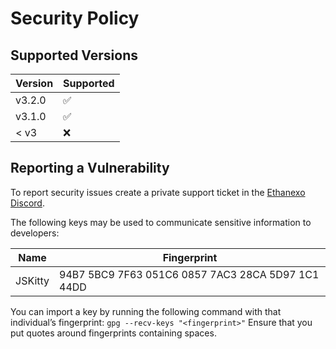 # Security Policy

## Supported Versions

| Version | Supported          |
| ------- | ------------------ |
| v3.2.0  | :white_check_mark: |
| v3.1.0  | :white_check_mark: |
| < v3    | :x:                |

## Reporting a Vulnerability

To report security issues create a private support ticket in the [Ethanexo Discord](https://discord.gg/buBjVpy).

The following keys may be used to communicate sensitive information to developers:

| Name | Fingerprint |
|------|-------------|
| JSKitty | 94B7 5BC9 7F63 051C6 0857 7AC3 28CA 5D97 1C1 44DD |

You can import a key by running the following command with that individual’s fingerprint: `gpg --recv-keys "<fingerprint>"` Ensure that you put quotes around fingerprints containing spaces.
